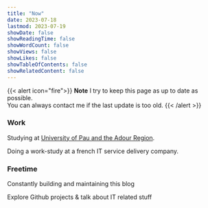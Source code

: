 ```yaml
---
title: "Now"
date: 2023-07-18
lastmod: 2023-07-19
showDate: false
showReadingTime: false
showWordCount: false
showViews: false
showLikes: false
showTableOfContents: false
showRelatedContent: false
---
```


{{< alert icon="fire">}}
**Note** I try to keep this page as up to date as possible.  
You can always contact me if the last update is too old.
{{< /alert >}}

### Work

Studying at [University of Pau and the Adour Region](https://univ-pau.fr).

Doing a work-study at a french IT service delivery company.

### Freetime

Constantly building and maintaining this blog

Explore Github projects & talk about IT related stuff